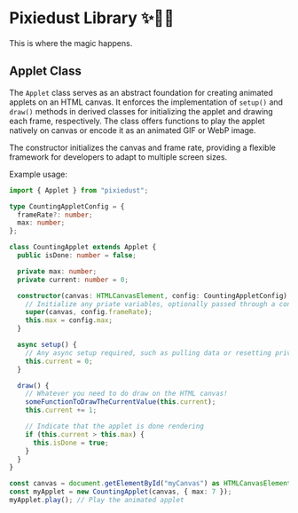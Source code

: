 # Pixiedust Library ✨🧚‍♀️

This is where the magic happens.

## Applet Class

The `Applet` class serves as an abstract foundation for creating animated applets on an HTML canvas. It enforces the implementation of `setup()` and `draw()` methods in derived classes for initializing the applet and drawing each frame, respectively. The class offers functions to play the applet natively on canvas or encode it as an animated GIF or WebP image.

The constructor initializes the canvas and frame rate, providing a flexible framework for developers to adapt to multiple screen sizes.

Example usage:

```ts
import { Applet } from "pixiedust";

type CountingAppletConfig = {
  frameRate?: number;
  max: number;
};

class CountingApplet extends Applet {
  public isDone: number = false;

  private max: number;
  private current: number = 0;

  constructor(canvas: HTMLCanvasElement, config: CountingAppletConfig) {
    // Initialize any priate variables, optionally passed through a config
    super(canvas, config.frameRate);
    this.max = config.max;
  }

  async setup() {
    // Any async setup required, such as pulling data or resetting private variables
    this.current = 0;
  }

  draw() {
    // Whatever you need to do draw on the HTML canvas!
    someFunctionToDrawTheCurrentValue(this.current);
    this.current += 1;

    // Indicate that the applet is done rendering
    if (this.current > this.max) {
      this.isDone = true;
    }
  }
}

const canvas = document.getElementById("myCanvas") as HTMLCanvasElement;
const myApplet = new CountingApplet(canvas, { max: 7 });
myApplet.play(); // Play the animated applet
```
